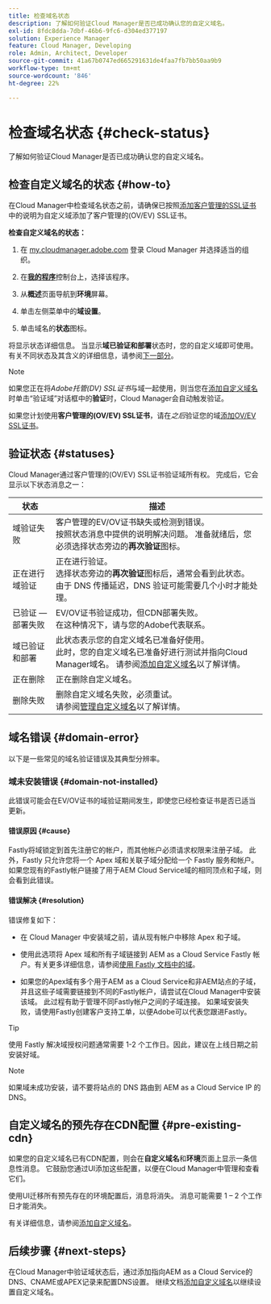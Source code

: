 ```yaml
---
title: 检查域名状态
description: 了解如何验证Cloud Manager是否已成功确认您的自定义域名。
exl-id: 8fdc8dda-7dbf-46b6-9fc6-d304ed377197
solution: Experience Manager
feature: Cloud Manager, Developing
role: Admin, Architect, Developer
source-git-commit: 41a67b0747ed665291631de4faa7fb7bb50aa9b9
workflow-type: tm+mt
source-wordcount: '846'
ht-degree: 22%

---
```



# 检查域名状态 {#check-status}

了解如何验证Cloud Manager是否已成功确认您的自定义域名。

## 检查自定义域名的状态 {#how-to}

在Cloud Manager中检查域名状态之前，请确保已按照[添加客户管理的SSL证书](/help/implementing/cloud-manager/managing-ssl-certifications/add-ssl-certificate.md##add-customer-managed-ssl-cert)中的说明为自定义域添加了客户管理的(OV/EV) SSL证书。

**检查自定义域名的状态：**

1. 在 [my.cloudmanager.adobe.com](https://my.cloudmanager.adobe.com/) 登录 Cloud Manager 并选择适当的组织。

1. 在&#x200B;**[我的程序](/help/implementing/cloud-manager/navigation.md#my-programs)**&#x200B;控制台上，选择该程序。

1. 从&#x200B;**概述**&#x200B;页面导航到&#x200B;**环境**&#x200B;屏幕。

1. 单击左侧菜单中的&#x200B;**域设置**。

1. 单击域名的&#x200B;**状态**&#x200B;图标。

将显示状态详细信息。 当显示&#x200B;**域已验证和部署**&#x200B;状态时，您的自定义域即可使用。 有关不同状态及其含义的详细信息，请参阅[下一部分](#statuses)。

>[!NOTE]
>
>如果您正在将&#x200B;*Adobe托管(DV) SSL证书*&#x200B;与域一起使用，则当您在[添加自定义域名](/help/implementing/cloud-manager/custom-domain-names/add-custom-domain-name.md)时单击“验证域”对话框中的&#x200B;**验证**&#x200B;时，Cloud Manager会自动触发验证。
>
>如果您计划使用&#x200B;**客户管理的(OV/EV) SSL证书**，请在&#x200B;*之后*&#x200B;验证您的域[添加OV/EV SSL证书](/help/implementing/cloud-manager/managing-ssl-certifications/add-ssl-certificate.md)。


## 验证状态 {#statuses}

Cloud Manager通过客户管理的(OV/EV) SSL证书验证域所有权。 完成后，它会显示以下状态消息之一：

| 状态 | 描述 |
| --- | --- |
| 域验证失败 | 客户管理的EV/OV证书缺失或检测到错误。<br>按照状态消息中提供的说明解决问题。 准备就绪后，您必须选择状态旁边的&#x200B;**再次验证**&#x200B;图标。 |
| 正在进行域验证 | 正在进行验证。<br>选择状态旁边的&#x200B;**再次验证**&#x200B;图标后，通常会看到此状态。 由于 DNS 传播延迟，DNS 验证可能需要几个小时才能处理。 |
| 已验证 — 部署失败 | EV/OV证书验证成功，但CDN部署失败。<br>在这种情况下，请与您的Adobe代表联系。 |
| 域已验证和部署 | 此状态表示您的自定义域名已准备好使用。<br>此时，您的自定义域名已准备好进行测试并指向Cloud Manager域名。 请参阅[添加自定义域名](/help/implementing/cloud-manager/custom-domain-names/add-custom-domain-name.md)以了解详情。 |
| 正在删除 | 正在删除自定义域名。 |
| 删除失败 | 删除自定义域名失败，必须重试。<br>请参阅[管理自定义域名](/help/implementing/cloud-manager/custom-domain-names/managing-custom-domain-names.md)以了解详情。 |


## 域名错误 {#domain-error}

以下是一些常见的域名验证错误及其典型分辨率。

### 域未安装错误 {#domain-not-installed}

此错误可能会在EV/OV证书的域验证期间发生，即使您已经检查证书是否已适当更新。

#### 错误原因 {#cause}

Fastly将域锁定到首先注册它的帐户，而其他帐户必须请求权限来注册子域。 此外，Fastly 只允许您将一个 Apex 域和关联子域分配给一个 Fastly 服务和帐户。如果您现有的Fastly帐户链接了用于AEM Cloud Service域的相同顶点和子域，则会看到此错误。

#### 错误解决 {#resolution}

错误修复如下：

* 在 Cloud Manager 中安装域之前，请从现有帐户中移除 Apex 和子域。

* 使用此选项将 Apex 域和所有子域链接到 AEM as a Cloud Service Fastly 帐户。有关更多详细信息，请参阅[使用 Fastly 文档中的域](https://docs.fastly.com/en/guides/working-with-domains)。

* 如果您的Apex域有多个用于AEM as a Cloud Service和非AEM站点的子域，并且这些子域需要链接到不同的Fastly帐户，请尝试在Cloud Manager中安装该域。 此过程有助于管理不同Fastly帐户之间的子域连接。 如果域安装失败，请使用Fastly创建客户支持工单，以便Adobe可以代表您跟进Fastly。

>[!TIP]
>
>使用 Fastly 解决域授权问题通常需要 1-2 个工作日。因此，建议在上线日期之前安装好域。

>[!NOTE]
>
>如果域未成功安装，请不要将站点的 DNS 路由到 AEM as a Cloud Service IP 的 DNS。

## 自定义域名的预先存在CDN配置 {#pre-existing-cdn}

如果您的自定义域名已有CDN配置，则会在&#x200B;**自定义域名**&#x200B;和&#x200B;**环境**&#x200B;页面上显示一条信息性消息。 它鼓励您通过UI添加这些配置，以便在Cloud Manager中管理和查看它们。

使用UI迁移所有预先存在的环境配置后，消息将消失。 消息可能需要 1 – 2 个工作日才能消失。

有关详细信息，请参阅[添加自定义域名](/help/implementing/cloud-manager/custom-domain-names/add-custom-domain-name.md)。

## 后续步骤 {#next-steps}

在Cloud Manager中验证域状态后，通过添加指向AEM as a Cloud Service的DNS、CNAME或APEX记录来配置DNS设置。 继续文档[添加自定义域名](/help/implementing/cloud-manager/custom-domain-names/add-custom-domain-name.md)以继续设置自定义域名。
